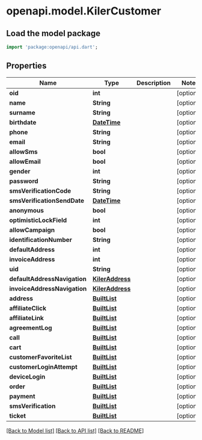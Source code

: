 # openapi.model.KilerCustomer

## Load the model package
```dart
import 'package:openapi/api.dart';
```

## Properties
Name | Type | Description | Notes
------------ | ------------- | ------------- | -------------
**oid** | **int** |  | [optional] 
**name** | **String** |  | [optional] 
**surname** | **String** |  | [optional] 
**birthdate** | [**DateTime**](DateTime.md) |  | [optional] 
**phone** | **String** |  | [optional] 
**email** | **String** |  | [optional] 
**allowSms** | **bool** |  | [optional] 
**allowEmail** | **bool** |  | [optional] 
**gender** | **int** |  | [optional] 
**password** | **String** |  | [optional] 
**smsVerificationCode** | **String** |  | [optional] 
**smsVerificationSendDate** | [**DateTime**](DateTime.md) |  | [optional] 
**anonymous** | **bool** |  | [optional] 
**optimisticLockField** | **int** |  | [optional] 
**allowCampaign** | **bool** |  | [optional] 
**identificationNumber** | **String** |  | [optional] 
**defaultAddress** | **int** |  | [optional] 
**invoiceAddress** | **int** |  | [optional] 
**uid** | **String** |  | [optional] 
**defaultAddressNavigation** | [**KilerAddress**](KilerAddress.md) |  | [optional] 
**invoiceAddressNavigation** | [**KilerAddress**](KilerAddress.md) |  | [optional] 
**address** | [**BuiltList<KilerAddress>**](KilerAddress.md) |  | [optional] 
**affiliateClick** | [**BuiltList<KilerAffiliateClick>**](KilerAffiliateClick.md) |  | [optional] 
**affiliateLink** | [**BuiltList<KilerAffiliateLink>**](KilerAffiliateLink.md) |  | [optional] 
**agreementLog** | [**BuiltList<KilerAgreementLog>**](KilerAgreementLog.md) |  | [optional] 
**call** | [**BuiltList<KilerCall>**](KilerCall.md) |  | [optional] 
**cart** | [**BuiltList<KilerCart>**](KilerCart.md) |  | [optional] 
**customerFavoriteList** | [**BuiltList<KilerCustomerFavoriteList>**](KilerCustomerFavoriteList.md) |  | [optional] 
**customerLoginAttempt** | [**BuiltList<KilerCustomerLoginAttempt>**](KilerCustomerLoginAttempt.md) |  | [optional] 
**deviceLogin** | [**BuiltList<KilerDeviceLogin>**](KilerDeviceLogin.md) |  | [optional] 
**order** | [**BuiltList<KilerOrder>**](KilerOrder.md) |  | [optional] 
**payment** | [**BuiltList<KilerPayment>**](KilerPayment.md) |  | [optional] 
**smsVerification** | [**BuiltList<KilerSmsVerification>**](KilerSmsVerification.md) |  | [optional] 
**ticket** | [**BuiltList<KilerTicket>**](KilerTicket.md) |  | [optional] 

[[Back to Model list]](../README.md#documentation-for-models) [[Back to API list]](../README.md#documentation-for-api-endpoints) [[Back to README]](../README.md)


